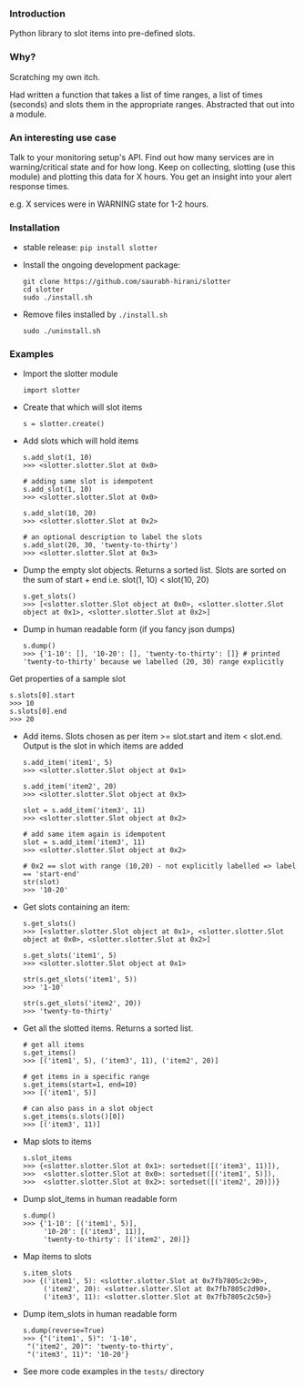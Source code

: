 ### Introduction

Python library to slot items into pre-defined slots.

### Why?

Scratching my own itch.

Had written a function that takes a list of time ranges, a list of times (seconds) and slots them in the appropriate ranges. Abstracted that out into a module.

### An interesting use case

Talk to your monitoring setup's API. Find out how many services are in warning/critical state and for how long. Keep on collecting, slotting (use this module) and plotting this data for X hours. You get an insight into your alert response times.

e.g. X services were in WARNING state for 1-2 hours.

### Installation

* stable release: ```pip install slotter```
* Install the ongoing development package:

  ```
  git clone https://github.com/saurabh-hirani/slotter
  cd slotter
  sudo ./install.sh
  ```
* Remove files installed by ```./install.sh```

  ```
  sudo ./uninstall.sh
  ```

### Examples

- Import the slotter module

  ```
  import slotter
  ```

- Create that which will slot items

  ```
  s = slotter.create()
  ```

- Add slots which will hold items

  ```
  s.add_slot(1, 10)
  >>> <slotter.slotter.Slot at 0x0>

  # adding same slot is idempotent
  s.add_slot(1, 10)
  >>> <slotter.slotter.Slot at 0x0>

  s.add_slot(10, 20)
  >>> <slotter.slotter.Slot at 0x2>

  # an optional description to label the slots
  s.add_slot(20, 30, 'twenty-to-thirty')
  >>> <slotter.slotter.Slot at 0x3>
  ```

- Dump the empty slot objects. Returns a sorted list. Slots are sorted on the sum of start + end i.e. slot(1, 10) <  slot(10, 20)

  ```
  s.get_slots()
  >>> [<slotter.slotter.Slot object at 0x0>, <slotter.slotter.Slot object at 0x1>, <slotter.slotter.Slot at 0x2>]
  ```

- Dump in human readable form (if you fancy json dumps)

  ```
  s.dump()
  >>> {'1-10': [], '10-20': [], 'twenty-to-thirty': []} # printed 'twenty-to-thirty' because we labelled (20, 30) range explicitly
  ```

 Get properties of a sample slot

  ```
  s.slots[0].start
  >>> 10
  s.slots[0].end
  >>> 20
  ```

- Add items. Slots chosen as per item >= slot.start and item < slot.end. Output is the slot in which items are added

  ```
  s.add_item('item1', 5)
  >>> <slotter.slotter.Slot object at 0x1>

  s.add_item('item2', 20)
  >>> <slotter.slotter.Slot object at 0x3>

  slot = s.add_item('item3', 11)
  >>> <slotter.slotter.Slot object at 0x2>

  # add same item again is idempotent
  slot = s.add_item('item3', 11)
  >>> <slotter.slotter.Slot object at 0x2>

  # 0x2 == slot with range (10,20) - not explicitly labelled => label == 'start-end'
  str(slot)
  >>> '10-20'
  ```

- Get slots containing an item:

  ```
  s.get_slots()
  >>> [<slotter.slotter.Slot object at 0x1>, <slotter.slotter.Slot object at 0x0>, <slotter.slotter.Slot at 0x2>]

  s.get_slots('item1', 5)
  >>> <slotter.slotter.Slot object at 0x1>

  str(s.get_slots('item1', 5))
  >>> '1-10'

  str(s.get_slots('item2', 20))
  >>> 'twenty-to-thirty'
  ```

- Get all the slotted items. Returns a sorted list.

  ```
  # get all items
  s.get_items()
  >>> [('item1', 5), ('item3', 11), ('item2', 20)]

  # get items in a specific range
  s.get_items(start=1, end=10)
  >>> [('item1', 5)]

  # can also pass in a slot object
  s.get_items(s.slots()[0])
  >>> [('item3', 11)]
  ```

- Map slots to items

  ```
  s.slot_items
  >>> {<slotter.slotter.Slot at 0x1>: sortedset([('item3', 11)]),
  >>>  <slotter.slotter.Slot at 0x0>: sortedset([('item1', 5)]),
  >>>  <slotter.slotter.Slot at 0x2>: sortedset([('item2', 20)])}
  ```

- Dump slot_items in human readable form

  ```
  s.dump()
  >>> {'1-10': [('item1', 5)],
       '10-20': [('item3', 11)],
       'twenty-to-thirty': [('item2', 20)]}
  ```

- Map items to slots

  ```
  s.item_slots
  >>> {('item1', 5): <slotter.slotter.Slot at 0x7fb7805c2c90>,
       ('item2', 20): <slotter.slotter.Slot at 0x7fb7805c2d90>,
       ('item3', 11): <slotter.slotter.Slot at 0x7fb7805c2c50>}
  ```

- Dump item_slots in human readable form

  ```
  s.dump(reverse=True)
  >>> {"('item1', 5)": '1-10',
   "('item2', 20)": 'twenty-to-thirty',
   "('item3', 11)": '10-20'}
  ```

- See more code examples in the ```tests/``` directory
